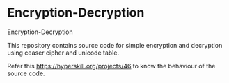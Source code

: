 # Encryption-Decryption

Encryption-Decryption

This repository contains source code for simple encryption and decryption using ceaser cipher and unicode table.

Refer this https://hyperskill.org/projects/46 to know  the behaviour of the source code.
